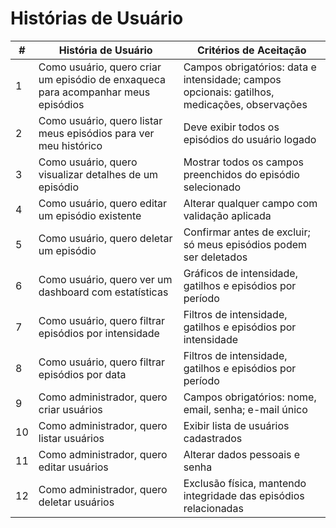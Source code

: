# Histórias de Usuário

| #  | História de Usuário                                                               | Critérios de Aceitação                                                                       |
| -- | --------------------------------------------------------------------------------- | -------------------------------------------------------------------------------------------- |
| 1  | Como usuário, quero criar um episódio de enxaqueca para acompanhar meus episódios | Campos obrigatórios: data e intensidade; campos opcionais: gatilhos, medicações, observações |
| 2  | Como usuário, quero listar meus episódios para ver meu histórico                  | Deve exibir todos os episódios do usuário logado                                             |
| 3  | Como usuário, quero visualizar detalhes de um episódio                            | Mostrar todos os campos preenchidos do episódio selecionado                                  |
| 4  | Como usuário, quero editar um episódio existente                                  | Alterar qualquer campo com validação aplicada                                                |
| 5  | Como usuário, quero deletar um episódio                                           | Confirmar antes de excluir; só meus episódios podem ser deletados                            |
| 6  | Como usuário, quero ver um dashboard com estatísticas                             | Gráficos de intensidade, gatilhos e episódios por período                          |
| 7  | Como usuário, quero filtrar episódios por intensidade | Filtros de intensidade, gatilhos e episódios por intensidade                          |
| 8  | Como usuário, quero filtrar episódios por data | Filtros de intensidade, gatilhos e episódios por período                          |
| 9  | Como administrador, quero criar usuários                                          | Campos obrigatórios: nome, email, senha; e-mail único                                        |
| 10 | Como administrador, quero listar usuários                                         | Exibir lista de usuários cadastrados                                                         |
| 11 | Como administrador, quero editar usuários                                         | Alterar dados pessoais e senha                                                               |
| 12 | Como administrador, quero deletar usuários                                        | Exclusão física, mantendo integridade das episódios relacionadas                              |

